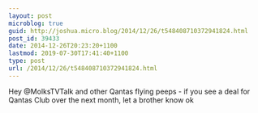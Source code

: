 ```yaml
---
layout: post
microblog: true
guid: http://joshua.micro.blog/2014/12/26/t548408710372941824.html
post_id: 39433
date: 2014-12-26T20:23:20+1100
lastmod: 2019-07-30T17:41:40+1100
type: post
url: /2014/12/26/t548408710372941824.html
---
```

Hey @MolksTVTalk and other Qantas flying peeps - if you see a deal for Qantas Club over the next month, let a brother know ok
